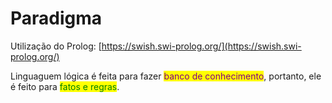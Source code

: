 # Paradigma

Utilização do Prolog: [https://swish.swi-prolog.org/](https://swish.swi-prolog.org/)

Linguaguem lógica é feita para fazer <mark style="color:purple;">banco de conhecimento</mark>, portanto, ele é feito para <mark style="color:green;">fatos e regras</mark>.

